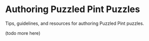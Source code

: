 # Authoring Puzzled Pint Puzzles

Tips, guidelines, and resources for authoring Puzzled Pint puzzles.

(todo more here)


